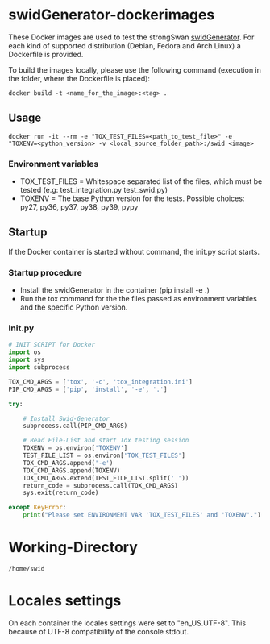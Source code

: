 # swidGenerator-dockerimages

These Docker images are used to test the strongSwan [swidGenerator](https://github.com/strongswan/swidGenerator).
For each kind of supported distribution (Debian, Fedora and Arch Linux) a Dockerfile is provided.

To build the images locally, please use the following command (execution in the folder, where the Dockerfile is placed):

```
docker build -t <name_for_the_image>:<tag> .
```

## Usage
```
docker run -it --rm -e "TOX_TEST_FILES=<path_to_test_file>" -e "TOXENV=<python_version> -v <local_source_folder_path>:/swid <image>
```

### Environment variables
* TOX_TEST_FILES = Whitespace separated list of the files, which must be tested (e.g: test_integration.py test_swid.py)
* TOXENV = The base Python version for the tests. Possible choices: py27, py36, py37, py38, py39, pypy

## Startup
If the Docker container is started without command, the init.py script starts.

### Startup procedure
* Install the swidGenerator in the container (pip install -e .)
* Run the tox command for the the files passed as environment variables and the specific Python version.

### Init.py

```python
# INIT SCRIPT for Docker
import os
import sys
import subprocess

TOX_CMD_ARGS = ['tox', '-c', 'tox_integration.ini']
PIP_CMD_ARGS = ['pip', 'install', '-e', '.']

try:

    # Install Swid-Generator
    subprocess.call(PIP_CMD_ARGS)

    # Read File-List and start Tox testing session
    TOXENV = os.environ['TOXENV']
    TEST_FILE_LIST = os.environ['TOX_TEST_FILES']
    TOX_CMD_ARGS.append('-e')
    TOX_CMD_ARGS.append(TOXENV)
    TOX_CMD_ARGS.extend(TEST_FILE_LIST.split(' '))
    return_code = subprocess.call(TOX_CMD_ARGS)
    sys.exit(return_code)

except KeyError:
    print("Please set ENVIRONMENT VAR 'TOX_TEST_FILES' and 'TOXENV'.")
```

# Working-Directory

```
/home/swid
```

# Locales settings
On each container the locales settings were set to "en_US.UTF-8". This because of UTF-8 compatibility of the console stdout.
